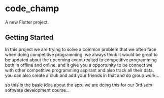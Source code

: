 # code_champ

A new Flutter project.

## Getting Started
In this project we are trying to solve a common problem that we often face when doing competitive programming. we always think it would be great to be updated about the upcoming event realted to competitive programming both in offline and online. and it give you a opportunity to be connect we with other competitive programming aspirant and also track all their data. you can also create a club and add your friends in that and do group work...

so this is the basic idea about the app. we are doing this for our 3rd sem software development course...
